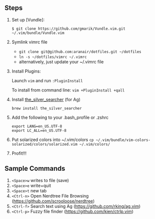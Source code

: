 ## Steps

1. Set up [Vundle]:

   `$ git clone https://github.com/gmarik/Vundle.vim.git ~/.vim/bundle/Vundle.vim`

2. Symlink vimrc file
    * `git clone git@github.com:aranair/dotfiles.git ~/dotfiles`
    * `ln -s ~/dotfiles/vimrc ~/.vimrc` 
    * alternatively, just update your ~/.vimrc file
3. Install Plugins:

   Launch `vim` and run `:PluginInstall`

   To install from command line: `vim +PluginInstall +qall`
   
4. Install [the_silver_searcher](https://github.com/ggreer/the_silver_searcher) (for Ag)

   `brew install the_silver_searcher`

5. Add the following to your .bash_profile or .zshrc 
   ```
   export LANG=en_US.UTF-8
   export LC_ALL=en_US.UTF-8
   ```

6. Put solarized colors into ~/.vim/colors
   `cp ~/.vim/bundle/vim-colors-solarized/colors/solarized.vim ~/.vim/colors/`

7. Profit!!!

## Sample Commands

1. `<Space>w` writes to file (save)
2. `<Space>e` write+quit
3. `<Space>t` new tab
4. `<Ctrl-n>` Open Nerdtree File Browsing (https://github.com/scrooloose/nerdtree)
5. `<Ctrl-f>` Search text using Ag (https://github.com/rking/ag.vim)
6. `<Ctrl-p>` Fuzzy file finder (https://github.com/kien/ctrlp.vim)
